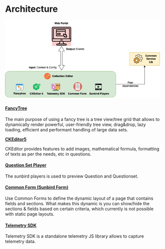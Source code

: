# Architecture

![Question Set Editor - Architecture](<../../../.gitbook/assets/image (43).png>)

#### [FancyTree](https://github.com/mar10/fancytree/wiki)

The main purpose of using a fancy tree is a tree view/tree grid that allows to dynamically render powerful, user-friendly tree view, drag\&drop, lazy loading, efficient and performant handling of large data sets.

[**CKEditor5**](https://ckeditor.com/ckeditor-5/)

CKEditor provides features to add images, mathematical formula, formatting of texts as per the needs, etc in questions.

#### [Question Set Player](https://inquiry.sunbird.org/learn/product-and-developer-guide/question-set-player)

The sunbird players is used to preview Question and Questionset.

#### [Common Form (Sunbird Form)](https://ed.sunbird.org/use-1/independent-libraries/sunbirded-forms)

Use Common Forms to define the dynamic layout of a page that contains fields and sections. What makes this dynamic is you can show/hide the sections & fields based on certain criteria, which currently is not possible with static page layouts.

#### [Telemetry SDK](https://telemetry.sunbird.org/)

Telemetry SDK is a standalone telemetry JS library allows to capture telemetry data.
